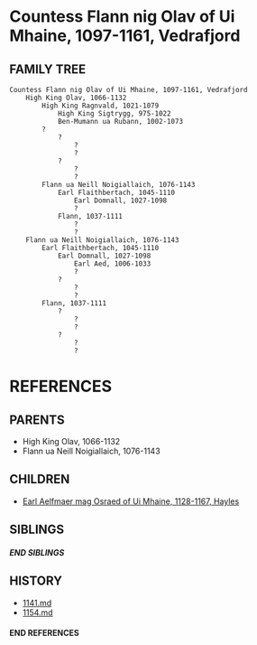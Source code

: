 # Countess Flann nig Olav of Ui Mhaine, 1097-1161, Vedrafjord

## FAMILY TREE
```
Countess Flann nig Olav of Ui Mhaine, 1097-1161, Vedrafjord
    High King Olav, 1066-1132
        High King Ragnvald, 1021-1079
            High King Sigtrygg, 975-1022
            Ben-Mumann ua Rubann, 1002-1073
        ?
            ?
                ?
                ?
            ?
                ?
                ?
        Flann ua Neill Noigiallaich, 1076-1143
            Earl Flaithbertach, 1045-1110
                Earl Domnall, 1027-1098
                ?
            Flann, 1037-1111
                ?
                ?
    Flann ua Neill Noigiallaich, 1076-1143
        Earl Flaithbertach, 1045-1110
            Earl Domnall, 1027-1098
                Earl Aed, 1006-1033
                ?
            ?
                ?
                ?
        Flann, 1037-1111
            ?
                ?
                ?
            ?
                ?
                ?
```


# REFERENCES

## PARENTS 
* High King Olav, 1066-1132
* Flann ua Neill Noigiallaich, 1076-1143

## CHILDREN 
* [Earl Aelfmaer mag Osraed of Ui Mhaine, 1128-1167, Hayles](p/aelfmaer_mag_osraed_1128.md)

## SIBLINGS

##### END SIBLINGS  
## HISTORY
* [1141.md](../h/1141.md)
* [1154.md](../h/1154.md)

#### END REFERENCES
